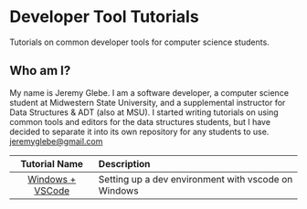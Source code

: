 # Developer Tool Tutorials
Tutorials on common developer tools for computer science students.

## Who am I?
My name is Jeremy Glebe. I am a software developer, a computer science student
at Midwestern State University, and a supplemental instructor for Data
Structures & ADT (also at MSU). I started writing tutorials on using common
tools and editors for the data structures students, but I have decided to
separate it into its own repository for any students to use.
jeremyglebe@gmail.com

|    Tutorial Name     | Description                                        |
|:--------------------:|:-------------------------------------------------- |
| [Windows + VSCode](https://github.com/jeremyglebe/dev_tool_tutorials/tree/master/guides_and_tutorials/win_vsc) | Setting up a dev environment with vscode on Windows |
